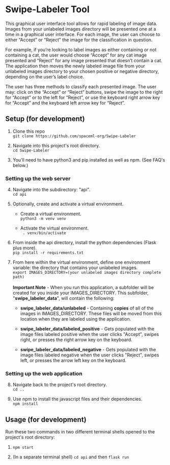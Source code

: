 # Swipe-Labeler Tool

<p>This graphical user interface tool allows for rapid labeling of image data. Images from your unlabeled images directory will be presented one at a time in a graphical user interface. For each image, the user can choose to either “Accept” or “Reject” the image for the classification in question.</p><p>For example, if you’re looking to label images as either containing or not containing a cat, the user would choose “Accept” for any cat image presented and “Reject” for any image presented that doesn’t contain a cat. The application then moves the newly labeled image file from your unlabeled images directory to your chosen positive or negative directory, depending on the user’s label choice.</p><p>The user has three methods to classify each presented image.  The user may: click on the “Accept” or “Reject” buttons, swipe the image to the right for “Accept” or to the left for “Reject”, or use the keyboard right arrow key for “Accept” and the keyboard left arrow key for “Reject”.</p>


## Setup (for development)

1. Clone this repo \
    `git clone https://github.com/spaceml-org/Swipe-Labeler`

2. Navigate into this project's root directory. \
    `cd Swipe-Labeler`

3. You’ll need to have python3 and pip installed as well as npm. (See FAQ's below.)


### Setting up the web server

4. Navigate into the subdirectory: "api". \
    `cd api`

5. Optionally, create and activate a virtual environment. 

    * Create a virtual environment. \
        `python3 -m venv venv`

    * Activate the virtual environment. \
        ` . venv/bin/activate`

6. From inside the api directory, install the python dependencies (Flask plus more). \
    `pip install -r requirements.txt`

7. From here within the virtual environment, define one environment variable: the directory that contains your unlabeled images. \
        `export IMAGES_DIRECTORY=(your unlabeled images directory complete path)` \
\
**Important Note** - When you run this application, a subfolder will be created for you inside your IMAGES_DIRECTORY. This subfolder, "**swipe_labeler_data**", will contain the following:

    * **swipe_labeler_data/unlabeled** - Containing **copies** of all of the images in IMAGES_DIRECTORY. These files will be moved from this location when they are labeled using the application.
    
    * **swipe_labeler_data/labeled_positive** - Gets populated with the image files labeled positive when the user clicks "Accept", swipes right, or presses the right arrow key on the keyboard. 
    
    * **swipe_labeler_data/labeled_negative** - Gets populated with the image files labeled negative when the user clicks "Reject", swipes left, or presses the arrow left key on the keyboard. 


### Setting up the web application

8. Navigate back to the project's root directory. \
    `cd ..`

9. Use npm to install the javascript files and their dependencies. \
    `npm install`



## Usage (for development)

Run these two commands in two different terminal shells opened to the project's root directory:

1. `npm start`

2. (In a separate terminal shell) `cd api` and then `flask run`

